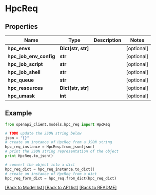 # HpcReq


## Properties
Name | Type | Description | Notes
------------ | ------------- | ------------- | -------------
**hpc_envs** | **Dict[str, str]** |  | [optional] 
**hpc_job_env_config** | **str** |  | [optional] 
**hpc_job_script** | **str** |  | [optional] 
**hpc_job_shell** | **str** |  | [optional] 
**hpc_queue** | **str** |  | [optional] 
**hpc_resources** | **Dict[str, str]** |  | [optional] 
**hpc_umask** | **int** |  | [optional] 

## Example

```python
from openapi_client.models.hpc_req import HpcReq

# TODO update the JSON string below
json = "{}"
# create an instance of HpcReq from a JSON string
hpc_req_instance = HpcReq.from_json(json)
# print the JSON string representation of the object
print HpcReq.to_json()

# convert the object into a dict
hpc_req_dict = hpc_req_instance.to_dict()
# create an instance of HpcReq from a dict
hpc_req_form_dict = hpc_req.from_dict(hpc_req_dict)
```
[[Back to Model list]](../README.md#documentation-for-models) [[Back to API list]](../README.md#documentation-for-api-endpoints) [[Back to README]](../README.md)


